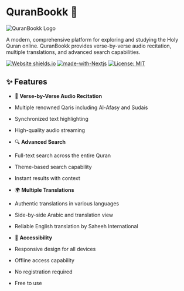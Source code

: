 # QuranBookk 📖 

![QuranBookk Logo](https://www.quranbookk.com/apple-touch-icon.png)

A modern, comprehensive platform for exploring and studying the Holy Quran online. QuranBookk provides verse-by-verse audio recitation, multiple translations, and advanced search capabilities.

[![Website shields.io](https://img.shields.io/website-up-down-green-red/http/quranbookk.com.svg)](http://quranbookk.com/)
[![made-with-Nextjs](https://img.shields.io/badge/Made%20with-Next.js-1f425f.svg)](https://nextjs.org/)
[![License: MIT](https://img.shields.io/badge/License-MIT-yellow.svg)](https://opensource.org/licenses/MIT)

## ✨ Features

- 🎯 **Verse-by-Verse Audio Recitation**
 - Multiple renowned Qaris including Al-Afasy and Sudais
 - Synchronized text highlighting
 - High-quality audio streaming

- 🔍 **Advanced Search**
 - Full-text search across the entire Quran
 - Theme-based search capability
 - Instant results with context

- 🌍 **Multiple Translations**
 - Authentic translations in various languages
 - Side-by-side Arabic and translation view
 - Reliable English translation by Saheeh International

- 📱 **Accessibility**
 - Responsive design for all devices
 - Offline access capability
 - No registration required
 - Free to use
